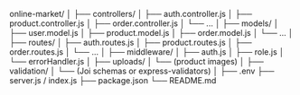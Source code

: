 online-market/
│
├── controllers/
│   ├── auth.controller.js
│   ├── product.controller.js
│   ├── order.controller.js
│   └── ...
│
├── models/
│   ├── user.model.js
│   ├── product.model.js
│   ├── order.model.js
│   └── ...
│
├── routes/
│   ├── auth.routes.js
│   ├── product.routes.js
│   ├── order.routes.js
│   └── ...
│
├── middleware/
│   ├── auth.js
│   ├── role.js
│   └── errorHandler.js
│
├── uploads/
│   └── (product images)
│
├── validation/
│   └── (Joi schemas or express-validators)
│
├── .env
├── server.js / index.js
├── package.json
└── README.md







